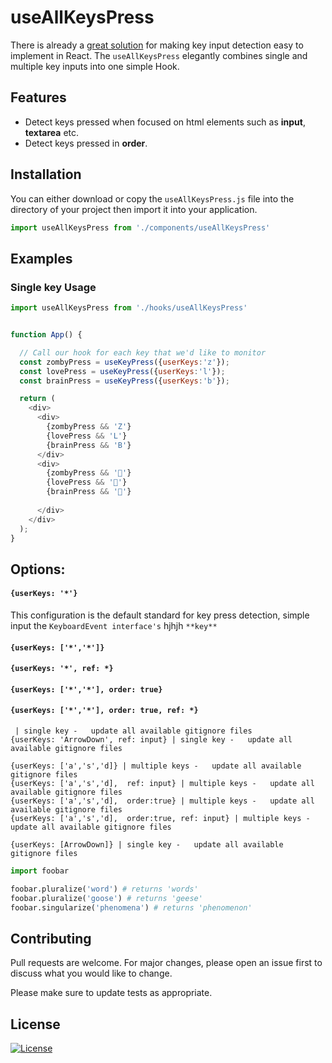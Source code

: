 # useAllKeysPress

There is already a [great solution](https://usehooks.com/useKeyPress/) for making key input detection easy to implement in React. The `useAllKeysPress` elegantly combines single and multiple key inputs into one simple Hook.

## Features

* Detect keys pressed when focused on html elements such as **input**, **textarea** etc.
* Detect keys pressed in **order**.


## Installation

You can either download or copy the `useAllKeysPress.js` file into the directory of your project
then import it into your application.

```js
import useAllKeysPress from './components/useAllKeysPress'
```
## Examples
### Single key Usage

```js
import useAllKeysPress from './hooks/useAllKeysPress'


function App() {

  // Call our hook for each key that we'd like to monitor
  const zombyPress = useKeyPress({userKeys:'z'});
  const lovePress = useKeyPress({userKeys:'l'});
  const brainPress = useKeyPress({userKeys:'b'});

  return (
    <div>
      <div>
        {zombyPress && 'Z'}
        {lovePress && 'L'}
        {brainPress && 'B'}
      </div>
      <div>
        {zombyPress && '🧟'}
        {lovePress && '🧡'}
        {brainPress && '🧠'}
     
      </div>
    </div>
  );
}
```
## Options:

#### `{userKeys: '*'}`
This configuration is the default standard for key press detection, simple input the `KeyboardEvent interface's` hjhjh `**key**` 
#### `{userKeys: ['*','*']}`
#### `{userKeys: '*', ref: *}`
#### `{userKeys: ['*','*'], order: true}`
#### `{userKeys: ['*','*'], order: true, ref: *}`

```
 | single key -   update all available gitignore files
{userKeys: 'ArrowDown', ref: input} | single key -   update all available gitignore files

{userKeys: ['a','s','d]} | multiple keys -   update all available gitignore files
{userKeys: ['a','s','d],  ref: input} | multiple keys -   update all available gitignore files
{userKeys: ['a','s','d],  order:true} | multiple keys -   update all available gitignore files
{userKeys: ['a','s','d],  order:true, ref: input} | multiple keys -   update all available gitignore files

{userKeys: [ArrowDown]} | single key -   update all available gitignore files

```


```python
import foobar

foobar.pluralize('word') # returns 'words'
foobar.pluralize('goose') # returns 'geese'
foobar.singularize('phenomena') # returns 'phenomenon'
```

## Contributing
Pull requests are welcome. For major changes, please open an issue first to discuss what you would like to change.

Please make sure to update tests as appropriate.

## License
[![License](https://img.shields.io/badge/license-MIT-blue.svg)](/LICENSE)
